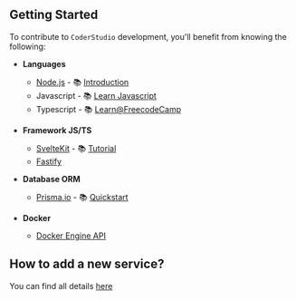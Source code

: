 ## Getting Started

To contribute to `CoderStudio` development, you'll benefit from knowing the following:

- **Languages**
  - [Node.js]() - 📚 [Introduction](https://nodejs.dev/en/learn/introduction-to-nodejs/)
  - Javascript - 📚 [Learn Javascript](https://learnjavascript.online/)
  - Typescript - 📚 [Learn@FreecodeCamp](https://www.freecodecamp.org/news/learn-typescript-beginners-guide/)

- **Framework JS/TS**
  - [SvelteKit](https://kit.svelte.dev/) - 📚 [Tutorial](https://svelte.dev/tutorial/basics)
  - [Fastify](https://www.fastify.io/)

- **Database ORM**
  - [Prisma.io](https://www.prisma.io/) - 📚 [Quickstart](https://www.prisma.io/docs/getting-started/quickstart)

- **Docker**
  - [Docker Engine API](https://docs.docker.com/engine/api/)

## How to add a new service?
You can find all details [here](https://github.com/coollabsio/coolify-community-templates)